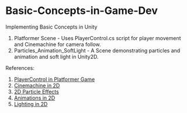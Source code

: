 # Basic-Concepts-in-Game-Dev
 Implementing Basic Concepts in Unity
	
 1. Platformer Scene - Uses PlayerControl.cs script for player movement and Cinemachine for camera follow.
 2. Particles_Animation_SoftLight - A Scene demonstrating particles and animation and soft light in Unity2D.
 
 References:
 1. [PlayerControl in Platformer Game](https://youtu.be/QGDeafTx5ug?list=PLBIb_auVtBwBotxgdQXn2smO0Fvqqea4-)
 2. [Cinemachine in 2D](https://youtu.be/2jTY11Am0Ig)
 3. [2D Particle Effects](https://youtu.be/_z68_OoC_0o)
 4. [Animations in 2D](https://youtu.be/EmbA-AitPow)
 5. [Lighting in 2D](https://youtu.be/GLS5_V7kN-8)
